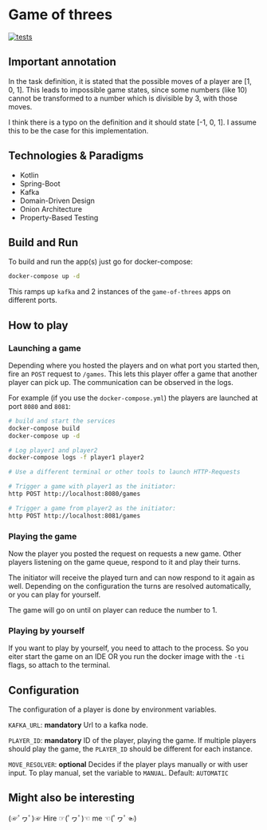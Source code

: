 # Game of threes

[![tests](https://github.com/Lausi95/game-of-threes/actions/workflows/test.yml/badge.svg?event=push)](https://github.com/Lausi95/game-of-threes/actions/workflows/test.yml)

## Important annotation
In the task definition, it is stated that the possible
moves of a player are [1, 0, 1]. This leads to impossible game states, since
some numbers (like 10) cannot be transformed to a number which is divisible
by 3, with those moves.

I think there is a typo on the definition and it should state [-1, 0, 1].
I assume this to be the case for this implementation.

## Technologies & Paradigms
- Kotlin
- Spring-Boot
- Kafka
- Domain-Driven Design
- Onion Architecture
- Property-Based Testing

## Build and Run
To build and run the app(s) just go for docker-compose:
```bash
docker-compose up -d
```
This ramps up `kafka` and 2 instances of the `game-of-threes` apps on different ports.

## How to play

### Launching a game
Depending where you hosted the players and on what port you started then,
fire an `POST` request to `/games`. This lets this player offer a game that another
player can pick up. The communication can be observed in the logs.

For example (if you use the `docker-compose.yml`) the players are launched at port `8080` and `8081`:

```bash
# build and start the services
docker-compose build
docker-compose up -d

# Log player1 and player2
docker-compose logs -f player1 player2

# Use a different terminal or other tools to launch HTTP-Requests

# Trigger a game with player1 as the initiator:
http POST http://localhost:8080/games

# Trigger a game from player2 as the initiator:
http POST http://localhost:8081/games
```

### Playing the game

Now the player you posted the request on requests a new game.
Other players listening on the game queue, respond to it and play their turns.

The initiator will receive the played turn and can now respond to it again as well.
Depending on the configuration the turns are resolved automatically, or you can
play for yourself.

The game will go on until on player can reduce the number to 1.

### Playing by yourself

If you want to play by yourself, you need to attach to the process. So you eiter start
the game on an IDE OR you run the docker image with the `-ti` flags, so attach to the terminal.

## Configuration

The configuration of a player is done by environment variables.

`KAFKA_URL`: **mandatory** Url to a kafka node.

`PLAYER_ID`: **mandatory** ID of the player, playing the game. If multiple players should
play the game, the `PLAYER_ID` should be different for each instance.

`MOVE_RESOLVER`: **optional** Decides if the player plays manually or with user input.
To play manual, set the variable to `MANUAL`. Default: `AUTOMATIC`

## Might also be interesting
(☞ﾟヮﾟ)☞ Hire ☞(ﾟヮﾟ)☜ me ☜(ﾟヮﾟ☜)
